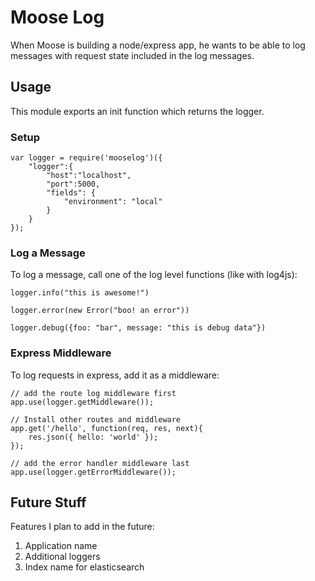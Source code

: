 # Moose Log

When Moose is building a node/express app, he wants to be able to log
messages with request state included in the log messages.

## Usage

This module exports an init function which returns the logger.

### Setup
```
var logger = require('mooselog')({
	"logger":{
		"host":"localhost",
		"port":5000,
		"fields": {
			"environment": "local"
		}
	}
});
```

### Log a Message
To log a message, call one of the log level functions (like with log4js):
```
logger.info("this is awesome!")

logger.error(new Error("boo! an error"))

logger.debug({foo: "bar", message: "this is debug data"})
```

### Express Middleware
To log requests in express, add it as a middleware:
```
// add the route log middleware first
app.use(logger.getMiddleware()); 

// Install other routes and middleware
app.get('/hello', function(req, res, next){
	res.json({ hello: 'world' });
});

// add the error handler middleware last
app.use(logger.getErrorMiddleware()); 
```


## Future Stuff

Features I plan to add in the future:

1. Application name
1. Additional loggers
1. Index name for elasticsearch
